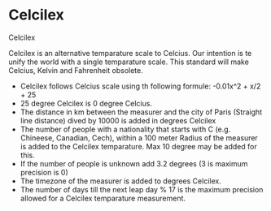 # Celcilex
Celcilex

Celcilex is an alternative temparature scale to Celcius. Our intention is te unify the world with a single temparature scale. This standard will make Celcius, Kelvin and Fahrenheit obsolete. 

 - Celcilex follows Celcius scale using th following formule: -0.01x^2 + x/2 + 25
 - 25 degree Celcilex is 0 degree Celcius. 
 - The distance in km between the measurer and the city of Paris (Straight line distance) dived by 10000 is added in degrees Celcilex
 - The number of people with a nationality that starts with C (e.g. Chineese, Canadian, Cech), within a 100 meter Radius of the measurer is added to the Celcilex temparature. Max 10 degree may be added for this.
  - If the number of people is unknown add 3.2 degrees (3 is maximum precision is 0)
 - The timezone of the measurer is added to degrees Celcilex.
 - The number of days till the next leap day % 17 is the maximum precision allowed for a Celcilex temparature measurement. 
